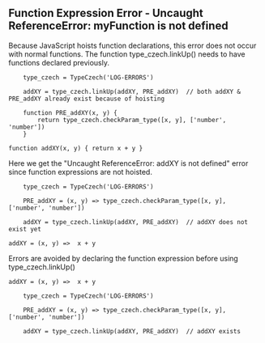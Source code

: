 


## Function Expression Error - Uncaught ReferenceError: myFunction is not defined

Because JavaScript hoists function declarations, this error does not occur with normal functions. The function type_czech.linkUp() needs to have functions declared previously.
```
    type_czech = TypeCzech('LOG-ERRORS')
    
    addXY = type_czech.linkUp(addXY, PRE_addXY)  // both addXY & PRE_addXY already exist because of hoisting

    function PRE_addXY(x, y) {
        return type_czech.checkParam_type([x, y], ['number', 'number'])
    }

function addXY(x, y) { return x + y }
```

Here we get the "Uncaught ReferenceError: addXY is not defined" error since function expressions
are not hoisted. 
```
    type_czech = TypeCzech('LOG-ERRORS')    

    PRE_addXY = (x, y) => type_czech.checkParam_type([x, y], ['number', 'number'])

    addXY = type_czech.linkUp(addXY, PRE_addXY)  // addXY does not exist yet

addXY = (x, y) =>  x + y 
```



Errors are avoided by declaring the function expression before using type_czech.linkUp() 
```
addXY = (x, y) =>  x + y 

    type_czech = TypeCzech('LOG-ERRORS')

    PRE_addXY = (x, y) => type_czech.checkParam_type([x, y], ['number', 'number'])

    addXY = type_czech.linkUp(addXY, PRE_addXY)  // addXY exists
```
